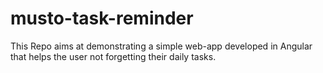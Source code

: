 # musto-task-reminder
This Repo aims at demonstrating a simple web-app developed in Angular that helps the user not forgetting their daily tasks.
